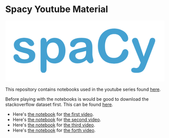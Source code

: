# Spacy Youtube Material 

![](images/spacy.png)

This repository contains notebooks used in the youtube series found [here](https://www.youtube.com/watch?v=WnGPv6HnBok&list=PLBmcuObd5An559HbDr_alBnwVsGq-7uTF).

Before playing with the notebooks is would be good to download the stackoverflow dataset first. This can be found [here](https://www.kaggle.com/stackoverflow/stacksample).

- Here's [the notebook](https://github.com/koaning/spacy-youtube-material/blob/master/01-intro-to-spacy.ipynb) for [the first video](https://www.youtube.com/watch?v=WnGPv6HnBok&list=PLBmcuObd5An559HbDr_alBnwVsGq-7uTF).
- Here's [the notebook](https://github.com/koaning/spacy-youtube-material/blob/master/02-match-more-languages.ipynb) for [the second video](https://www.youtube.com/watch?v=KL4-Mpgbahw&list=PLBmcuObd5An559HbDr_alBnwVsGq-7uTF).
- Here's [the notebook](https://github.com/koaning/spacy-youtube-material/blob/master/03-labelling-evaluation.ipynb) for [the third video](https://www.youtube.com/watch?v=4V0JDdohxAk).
- Here's [the notebook](https://github.com/koaning/spacy-youtube-material/blob/master/04-statistical-model.ipynb) for [the forth video](https://www.youtube.com/watch?v=4V0JDdohxAk).

